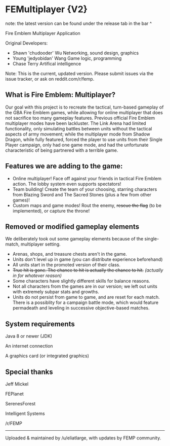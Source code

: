 FEMultiplayer {V2}
=============

note: the latest version can be found under the release tab in the bar ^

Fire Emblem Multiplayer Application

Original Developers:
- Shawn 'chudooder' Wu
    Networking, sound design, graphics
- Young 'jedyobidan' Wang
    Game logic, programming
- Chase Terry
    Artifical intelligence


Note: This is the current, updated version. Please submit issues via the issue tracker, or ask on reddit.com/r/femp.

What is Fire Emblem: Multiplayer?
---------------------------------

Our goal with this project is to recreate the tactical, turn-based gameplay of the GBA Fire Emblem games, while allowing for online multiplayer that does not sacrifice too many gameplay features. Previous official Fire Emblem multiplayer modes have been lackluster. The Link Arena had limited functionality, only simulating battles between units without the tactical aspects of army movement; while the multiplayer mode from Shadow Dragon, while fully featured, forced the player to use units from their Single Player campaign, only had one game mode, and had the unfortunate characteristic of being partnered with a terrible game.

Features we are adding to the game:
-----------------------------------

* Online multiplayer! Face off against your friends in tactical Fire Emblem action. The lobby system even supports spectators!
* Team building! Create the team of your choosing, starring characters from Blazing Sword and The Sacred Stones (plus a few from other games)!
* Custom maps and game modes! Rout the enemy, ~~rescue the flag~~ (to be implemented), or capture the throne!

Removed or modified gameplay elements
-------------------------
We deliberately took out some gameplay elements because of the single-match, multiplayer setting.

* Arenas, shops, and treasure chests aren't in the game.
* Units don't level up in game (you can distribute experience beforehand)
* All units start in the promoted version of their class.
* ~~True hit is gone. The chance to hit is actually the chance to hit.~~ *(actually in for whatever reason)*
* Some characters have slightly different skills for balance reasons.
* Not all characters from the games are in our version; we left out units with extremely subpar stats and growths.
* Units do not persist from game to game, and are reset for each match. There is a possiblity for a campaign battle mode, which would feature permadeath and leveling in successive objective-based matches.

System requirements
-------------------
Java 8 or newer (JDK)

An internet connection

A graphics card (or integrated graphics)


Special thanks
--------------
Jeff Mickel

FEPlanet

SerenesForest

Intelligent Systems

/r/FEMP

-------------------

Uploaded & maintained by /u/eliatlarge, with updates by FEMP community.
